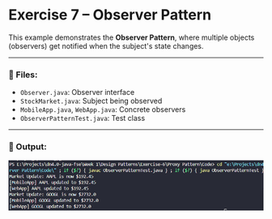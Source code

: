 # Exercise 7 – Observer Pattern

This example demonstrates the **Observer Pattern**, where multiple objects (observers) get notified when the subject's state changes.

---

### 🔹 Files:
- `Observer.java`: Observer interface
- `StockMarket.java`: Subject being observed
- `MobileApp.java`, `WebApp.java`: Concrete observers
- `ObserverPatternTest.java`: Test class

---

### 🔹 Output:
![output](/Week%201/Design%20Patterns/Exercise-7/Observer%20Pattern/Output/output.png)